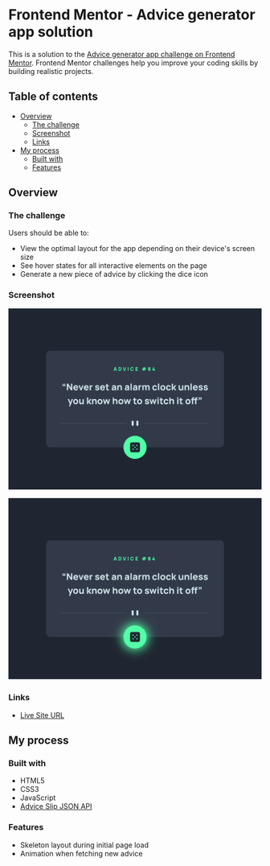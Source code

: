 # Frontend Mentor - Advice generator app solution

This is a solution to the [Advice generator app challenge on Frontend Mentor](https://www.frontendmentor.io/challenges/advice-generator-app-QdUG-13db). Frontend Mentor challenges help you improve your coding skills by building realistic projects.

## Table of contents

- [Overview](#overview)
    - [The challenge](#the-challenge)
    - [Screenshot](#screenshot)
    - [Links](#links)
- [My process](#my-process)
    - [Built with](#built-with)
    - [Features](#features)

## Overview

### The challenge

Users should be able to:

- View the optimal layout for the app depending on their device's screen size
- See hover states for all interactive elements on the page
- Generate a new piece of advice by clicking the dice icon

### Screenshot

<p align="center">
    <img src="./screenshots/desktop.png" alt="" />
</p>

<p align="center">
    <img src="./screenshots/desktop-hover.png" alt="" />
</p>

### Links

- [Live Site URL](https://alekseibodeev.github.io/advice-generator-app/)

## My process

### Built with

- HTML5
- CSS3
- JavaScript
- [Advice Slip JSON API](https://api.adviceslip.com/)

### Features

- Skeleton layout during initial page load
- Animation when fetching new advice
